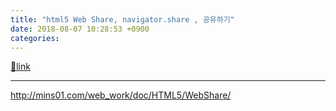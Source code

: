 ```yaml
---
title: "html5 Web Share, navigator.share , 공유하기"
date: 2018-08-07 10:28:53 +0900
categories: 
---
```

[🔗link](http://www.mins01.com/mh/tech/read/1182)
***


http://mins01.com/web_work/doc/HTML5/WebShare/


